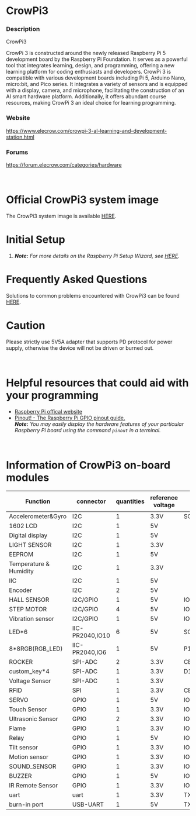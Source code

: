 # CrowPi3


### Description
CrowPi3

CrowPi 3 is constructed around the newly released Raspberry Pi 5 development board by the Raspberry Pi Foundation. It serves as a powerful tool that integrates learning, design, and programming, offering a new learning platform for coding enthusiasts and developers. CrowPi 3 is compatible with various development boards including Pi 5, Arduino Nano, micro:bit, and Pico series. It integrates a variety of sensors and is equipped with a display, camera, and microphone, facilitating the construction of an AI smart hardware platform. Additionally, it offers abundant course resources, making CrowPi 3 an ideal choice for learning programming.

### Website
https://www.elecrow.com/crowpi-3-al-learning-and-development-station.html

### Forums
https://forum.elecrow.com/categories/hardware

<br>

# Official CrowPi3 system image
The CrowPi3 system image is available [HERE](https://drive.google.com/drive/folders/1CkRyCbM1ektOu4h1XP0nV6II2hTAw1Fl?usp=sharing).  

# Initial Setup
1. ***Note:** For more details on the Raspberry Pi Setup Wizard, see [HERE](https://www.raspberrypi.org/blog/raspbian-update-june-2018/).*  

# Frequently Asked Questions
Solutions to common problems encountered with CrowPi3 can be found [HERE](./faq/TOC-FAQ.md#frequently-asked-questions).  





# Caution
Please strictly use 5V5A adapter that supports PD protocol for power supply, otherwise the device will not be driven or burned out.

<br>

# Helpful resources that could aid with your programming
- [Raspberry Pi offical website](https://www.raspberrypi.org/help/)  
- [Pinout! - The Raspberry Pi GPIO pinout guide.](https://pinout.xyz/)  
***Note:** You may easily display the hardware features of your particular Raspberry Pi board using the command `pinout` in a terminal.*  

<br>

# Information of CrowPi3 on-board modules

| Function               | connector       | quantities | reference voltage | raspberry pi(3.3V)（Function name for IO） | Arduino Nano v3(5V)          | micro:bit(3.3V)     | PICO(3.3V)          |
| ---------------------- | --------------- | ---------- | ----------------- | ------------------------------------------ | ---------------------------- | ------------------- | ------------------- |
| Accelerometer&Gyro     | I2C             | 1          | 3.3V              | SCL1,SDA1                                  | A5,SCL;A4,SDA                | P19,SCL;P20,SDA     | P17,SCL;P16,SDA     |
| 1602 LCD               | I2C             | 1          | 5V                |                                            |                              |                     |                     |
| Digital display        | I2C             | 1          | 5V                |                                            |                              |                     |                     |
| LIGHT SENSOR           | I2C             | 1          | 3.3V              |                                            |                              |                     |                     |
| EEPROM                 | I2C             | 1          | 5V                |                                            |                              |                     |                     |
| Temperature & Humidity | I2C             | 1          | 3.3V              |                                            |                              |                     |                     |
| IIC                    | I2C             | 1          | 5V                |                                            |                              |                     |                     |
| Encoder                | I2C             | 2          | 5V                |                                            |                              |                     |                     |
| HALL SENSOR            | I2C/GPIO        | 1          | 5V                | IO26                                       | P21                          |                     |                     |
| STEP MOTOR             | I2C/GPIO        | 4          | 5V                | IO21,IO22,IO23,IO06(STEP1,2,3,4)           | P22,P26,P27,P28(STEP1,2,3,4) |                     |                     |
| Vibration sensor       | I2C/GPIO        | 1          | 5V                | IO02                                       | P10                          |                     |                     |
| LED*6                  | IIC-PR2040,IO10 | 6          | 5V                | SCL1,SDA1                                  | P1                           | P17,SCL;P16,SDA     |                     |
| 8*8RGB(RGB_LED)        | IIC-PR2040,IO6  | 1          | 5V                | P12                                        |                              |                     |                     |
| ROCKER                 | SPI-ADC         | 2          | 3.3V              | CE1,SCLK,MISO,MOSI                         | A6,A7                        | P13,P14,P15,P16(CS) | P14,P12,P15,P13(CS) |
| custom_key*4           | SPI-ADC         | 1          | 3.3V              | D13,D12,D11,D10(CS)                        |                              |                     |                     |
| Voltage Sensor         | SPI-ADC         | 1          | 3.3V              |                                            |                              |                     |                     |
| RFID                   | SPI             | 1          | 3.3V              | CE0,SCLK,MISO,MOSI                         | D13,D12,D11,D9(CS)           | P13,P14,P15,P4(CS)  | P14,P12,P15,P11(CS) |
| SERVO                  | GPIO            | 1          | 5V                | IO24                                       | D3                           | P10                 | P8                  |
| Touch Sensor           | GPIO            | 1          | 3.3V              | IO0                                        | A0                           | P3                  | P20                 |
| Ultrasonic Sensor      | GPIO            | 2          | 3.3V              | IO25(EHCO),IO27(TRIG)                      | A1(TRIG),D5(EHCO)            | P6(TRIG),P11(EHCO)  | P3(TRIG),P9(EHCO)   |
| Flame                  | GPIO            | 1          | 3.3V              | IO07                                       | A2                           | P9                  | P7                  |
| Relay                  | GPIO            | 1          | 5V                | IO29                                       | A3                           | P2                  | P18                 |
| Tilt sensor            | GPIO            | 1          | 3.3V              | IO03                                       | D7                           | P7                  | P4                  |
| Motion sensor          | GPIO            | 1          | 3.3V              | IO04                                       | D4                           | P5                  | P6                  |
| SOUND_SENSOR           | GPIO            | 1          | 3.3V              | IO05                                       | D8                           | NC                  | P5                  |
| BUZZER                 | GPIO            | 1          | 5V                | IO01                                       | D6                           | P0                  | P19                 |
| IR Remote Sensor       | GPIO            | 1          | 3.3V              | IO28                                       | D2                           | P8                  | P2                  |
| uart                   | uart            | 1          | 3.3V              | TXD, RXD                                   | D1,TX D0,RX                  | NC                  | P0,TX;P1;RX         |
| burn-in port           | USB-UART        | 1          | 5V                | TXD, RXD                                   | D1,TX D0,RX                  | NC                  |                     |


